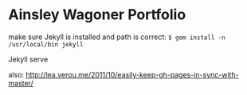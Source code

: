 
# Ainsley Wagoner Portfolio

make sure Jekyll is installed and path is correct:
```$ gem install -n /usr/local/bin jekyll```


Jekyll serve

also: http://lea.verou.me/2011/10/easily-keep-gh-pages-in-sync-with-master/
